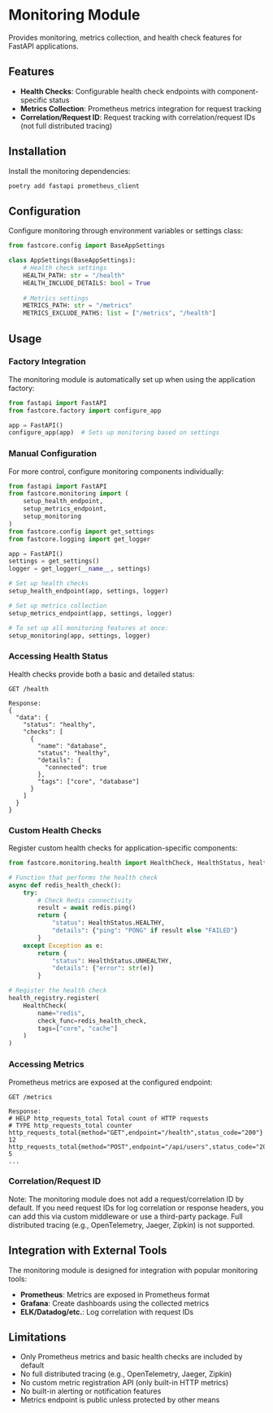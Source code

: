 # Monitoring Module

Provides monitoring, metrics collection, and health check features for FastAPI applications.

## Features

- **Health Checks**: Configurable health check endpoints with component-specific status
- **Metrics Collection**: Prometheus metrics integration for request tracking
- **Correlation/Request ID**: Request tracking with correlation/request IDs (not full distributed tracing)

## Installation

Install the monitoring dependencies:

```bash
poetry add fastapi prometheus_client
```

## Configuration

Configure monitoring through environment variables or settings class:

```python
from fastcore.config import BaseAppSettings

class AppSettings(BaseAppSettings):    
    # Health check settings
    HEALTH_PATH: str = "/health"
    HEALTH_INCLUDE_DETAILS: bool = True
    
    # Metrics settings
    METRICS_PATH: str = "/metrics"
    METRICS_EXCLUDE_PATHS: list = ["/metrics", "/health"]
```

## Usage

### Factory Integration

The monitoring module is automatically set up when using the application factory:

```python
from fastapi import FastAPI
from fastcore.factory import configure_app

app = FastAPI()
configure_app(app)  # Sets up monitoring based on settings
```

### Manual Configuration

For more control, configure monitoring components individually:

```python
from fastapi import FastAPI
from fastcore.monitoring import (
    setup_health_endpoint,
    setup_metrics_endpoint,
    setup_monitoring
)
from fastcore.config import get_settings
from fastcore.logging import get_logger

app = FastAPI()
settings = get_settings()
logger = get_logger(__name__, settings)

# Set up health checks
setup_health_endpoint(app, settings, logger)

# Set up metrics collection
setup_metrics_endpoint(app, settings, logger)

# To set up all monitoring features at once:
setup_monitoring(app, settings, logger)
```

### Accessing Health Status

Health checks provide both a basic and detailed status:

```http
GET /health

Response:
{
  "data": {
    "status": "healthy",
    "checks": [
      {
        "name": "database",
        "status": "healthy",
        "details": {
          "connected": true
        },
        "tags": ["core", "database"]
      }
    ]
  }
}
```

### Custom Health Checks

Register custom health checks for application-specific components:

```python
from fastcore.monitoring.health import HealthCheck, HealthStatus, health_registry

# Function that performs the health check
async def redis_health_check():
    try:
        # Check Redis connectivity
        result = await redis.ping()
        return {
            "status": HealthStatus.HEALTHY,
            "details": {"ping": "PONG" if result else "FAILED"}
        }
    except Exception as e:
        return {
            "status": HealthStatus.UNHEALTHY,
            "details": {"error": str(e)}
        }

# Register the health check
health_registry.register(
    HealthCheck(
        name="redis",
        check_func=redis_health_check,
        tags=["core", "cache"]
    )
)
```

### Accessing Metrics

Prometheus metrics are exposed at the configured endpoint:

```http
GET /metrics

Response:
# HELP http_requests_total Total count of HTTP requests
# TYPE http_requests_total counter
http_requests_total{method="GET",endpoint="/health",status_code="200"} 12
http_requests_total{method="POST",endpoint="/api/users",status_code="201"} 5
...
```

### Correlation/Request ID

Note: The monitoring module does not add a request/correlation ID by default. If you need request IDs for log correlation or response headers, you can add this via custom middleware or use a third-party package. Full distributed tracing (e.g., OpenTelemetry, Jaeger, Zipkin) is not supported.

## Integration with External Tools

The monitoring module is designed for integration with popular monitoring tools:

- **Prometheus**: Metrics are exposed in Prometheus format
- **Grafana**: Create dashboards using the collected metrics
- **ELK/Datadog/etc.**: Log correlation with request IDs

## Limitations

- Only Prometheus metrics and basic health checks are included by default
- No full distributed tracing (e.g., OpenTelemetry, Jaeger, Zipkin)
- No custom metric registration API (only built-in HTTP metrics)
- No built-in alerting or notification features
- Metrics endpoint is public unless protected by other means